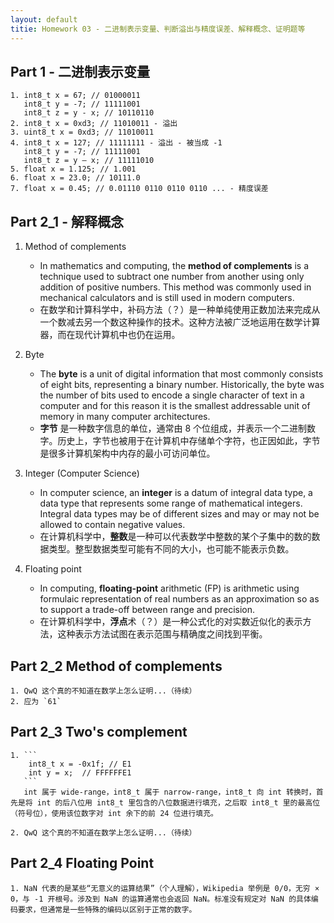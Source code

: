 ```yaml
---
layout: default
titie: Homework 03 - 二进制表示变量、判断溢出与精度误差、解释概念、证明题等
---
```


## Part 1 - 二进制表示变量

```
1. int8_t x = 67; // 01000011
   int8_t y = -7; // 11111001
   int8_t z = y - x; // 10110110
2. int8_t x = 0xd3; // 11010011 - 溢出
3. uint8_t x = 0xd3; // 11010011
4. int8_t x = 127; // 11111111 - 溢出 - 被当成 -1
   int8_t y = -7; // 11111001
   int8_t z = y – x; // 11111010
5. float x = 1.125; // 1.001
6. float x = 23.0; // 10111.0
7. float x = 0.45; // 0.01110 0110 0110 0110 ... - 精度误差
```

## Part 2_1 - 解释概念

1. Method of complements
    - In mathematics and computing, the **method of complements** is a technique used to subtract one number from another using only addition of positive numbers. This method was commonly used in mechanical calculators and is still used in modern computers. 
    - 在数学和计算科学中，补码方法（？）是一种单纯使用正数加法来完成从一个数减去另一个数这种操作的技术。这种方法被广泛地运用在数学计算器，而在现代计算机中也仍在运用。

2. Byte
    - The **byte** is a unit of digital information that most commonly consists of eight bits, representing a binary number. Historically, the byte was the number of bits used to encode a single character of text in a computer and for this reason it is the smallest addressable unit of memory in many computer architectures. 
    - **字节** 是一种数字信息的单位，通常由 8 个位组成，并表示一个二进制数字。历史上，字节也被用于在计算机中存储单个字符，也正因如此，字节是很多计算机架构中内存的最小可访问单位。

3. Integer (Computer Science)
    - In computer science, an **integer** is a datum of integral data type, a data type that represents some range of mathematical integers. Integral data types may be of different sizes and may or may not be allowed to contain negative values.
    - 在计算机科学中，**整数**是一种可以代表数学中整数的某个子集中的数的数据类型。整型数据类型可能有不同的大小，也可能不能表示负数。

4. Floating point
    - In computing, **floating-point** arithmetic (FP) is arithmetic using formulaic representation of real numbers as an approximation so as to support a trade-off between range and precision.
    - 在计算机科学中，**浮点**术（？）是一种公式化的对实数近似化的表示方法，这种表示方法试图在表示范围与精确度之间找到平衡。

## Part 2_2 Method of complements
    1. QwQ 这个真的不知道在数学上怎么证明...（待续）
    2. 应为 `61`

## Part 2_3 Two's complement
    1. ```
        int8_t x = -0x1f; // E1
        int y = x;  // FFFFFFE1
       ```
       int 属于 wide-range，int8_t 属于 narrow-range，int8_t 向 int 转换时，首先是将 int 的后八位用 int8_t 里包含的八位数据进行填充，之后取 int8_t 里的最高位（符号位），使用该位数字对 int 余下的前 24 位进行填充。

    2. QwQ 这个真的不知道在数学上怎么证明...（待续）

## Part 2_4 Floating Point
    1. NaN 代表的是某些“无意义的运算结果”（个人理解），Wikipedia 举例是 0/0，无穷 × 0，与 -1 开根号。涉及到 NaN 的运算通常也会返回 NaN。标准没有规定对 NaN 的具体编码要求，但通常是一些特殊的编码以区别于正常的数字。
